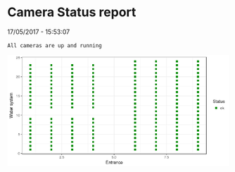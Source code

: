Camera Status report
================
17/05/2017 - 15:53:07

    All cameras are up and running

![](camreport_files/figure-markdown_github/unnamed-chunk-2-1.png)
